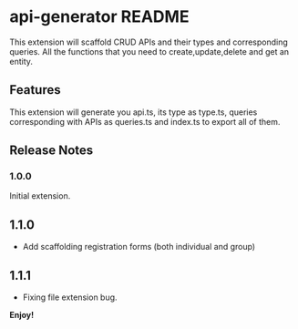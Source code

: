 # api-generator README

This extension will scaffold CRUD APIs and their types and corresponding queries.
All the functions that you need to create,update,delete and get an entity.

## Features

This extension will generate you api.ts, its type as type.ts, queries corresponding with APIs as queries.ts and index.ts to export all of them.

## Release Notes

### 1.0.0

Initial extension.

## 1.1.0

- Add scaffolding registration forms (both individual and group)

## 1.1.1

- Fixing file extension bug.

**Enjoy!**
